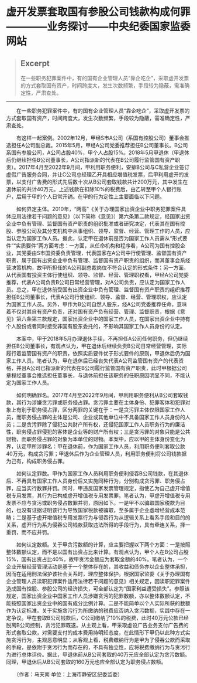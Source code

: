 
# 虚开发票套取国有参股公司钱款构成何罪————业务探讨——中央纪委国家监委网站

> ## Excerpt
> 在一些职务犯罪案件中，有的国有企业管理人员“靠企吃企”，采取虚开发票的方式套取国有资产，时间跨度大，发生次数频繁，手段较为隐蔽，需准确定性，严肃查处。

---
　　在一些职务犯罪案件中，有的国有企业管理人员“靠企吃企”，采取虚开发票的方式套取国有资产，时间跨度大，发生次数频繁，手段较为隐蔽，需准确定性，严肃查处。

　　有这样一起案例。2002年12月，甲经S市A公司（系国有控股公司）董事会推选担任A公司副总裁。2015年5月，甲经A公司党委推荐担任B公司董事长。B公司系国有参股公司，A公司占股40%，甲个人占股15%。2018年5月甲退休（甲退休后仍继续担任B公司董事长，A公司指派新的代表在B公司履行监管国有资产职责）。2017年4月至2022年9月间，甲利用职务便利，安排B公司与C私营企业签订虚假广告服务合同，并让C公司总经理乙开具相应增值税发票，后甲利用虚开的发票，以支付广告费的形式先后数十次从B公司套取钱款共计200万元，其中发生在退休前的共计40万元。上述钱款在扣除10%的税费后，由乙转至甲个人银行账户，后用于甲的个人日常开销。在甲的行为定性上主要面临以下问题。

　　如何界定主体。2010年，“两高”《关于办理国家出资企业中职务犯罪案件具体应用法律若干问题的意见》（以下简称《意见》）第六条第二款规定，经国家出资企业中负有管理、监督国有资产职责的组织批准或者研究决定，代表其在国有控股、参股公司及其分支机构中从事组织、领导、监督、经营、管理工作的人员，应当认定为国家工作人员。据此，认定甲在退休前是否为国家工作人员需从“形式要件”“实质要件”两方面考虑：一方面，从任命机构和程序看，A公司为国有控股企业，其党委由S市国资委负责管理，代表国家在A公司中行使管理、监督国有资产职责，属于国有出资企业中负有管理、监督国有资产职责的组织，而其董事会系经营决策机构，故甲所担任的A公司副总裁岗位不符合认定的形式条件；另一方面，从代表国有投资主体行使组织、领导、监督、经营、管理职权看，甲经A公司党委推荐，代表A公司负责B公司日常经营管理，对A公司负责，应认定为国家工作人员。总之，甲在退休前受国有出资企业中负有管理、监督国有资产职责的组织推荐担任B公司董事长，代表A公司行使组织、领导、监督、经营、管理职权，应认定为国家工作人员。另外，甲作为B公司自然人股东，经A公司党委推荐任命，意味着不仅对其自有资产负责，还对国有资产负有经营、管理、监督职责，根据《意见》第六条第三款规定，国家出资企业中的国家工作人员，在国家出资企业中持有个人股份或者同时接受非国有股东委托的，不影响其国家工作人员身份的认定。

　　本案中，甲于2018年5月办理退休手续，不再担任A公司任何职务，但仍继续担任B公司董事长，有观点认为，甲在退休后继续负责B公司日常经营管理，实际履行着监管国有资产的职责，依照实质要件优于形式要件的原则，甲退休后仍为国家工作人员。笔者认为，甲在退休后已经丧失代表A公司监管国有资产的代表资格，并且A公司已指派新的代表在B公司履行监管国有资产职责，此时甲根据公司章程经董事会推选担任董事长，与退休前担任该职务的任职原因明显不同，不能认定为国家工作人员。

　　如何明确罪名。2017年4月至2022年9月间，甲利用职务便利从B公司套取钱款，其行为涉嫌贪污罪或职务侵占罪。贪污罪主要在主体身份、犯罪客体和犯罪对象上有别于职务侵占罪，区分两罪的关键在于：一是贪污罪主体仅限国家工作人员，而职务侵占罪的主体是公司、企业或其他单位中不具备国家工作人员身份的人员；二是贪污罪除了侵犯公共财产所有权，还侵犯国家工作人员职务行为的廉洁性，职务侵占罪侵犯的客体是企业等的财产所有权；三是贪污罪的对象只能是公共财物，而职务侵占罪的对象为本单位的财物。本案中，应以甲的主体身份变化为界，认定甲所涉罪名：甲在退休前，作为国家工作人员，利用职务便利套取公款40万元，构成贪污罪；甲退休后作为企业管理人员，利用职务便利将公司钱款据为己有，构成职务侵占罪。

　　如何认定罪数。甲作为国家工作人员利用职务便利侵吞B公司钱款，在其退休后、不再具有国家工作人员身份后又实施同种行为，分别构成贪污罪、职务侵占罪，应当实行数罪并罚。同时，甲违反国家发票管理规定，指使乙为自己虚开增值税专用发票，其行为已构成虚开增值税专用发票罪。笔者认为，甲虚开增值税专用发票不应与贪污或职务侵占数罪并罚，原因如下。一是甲不以骗取国家税款为目的，也没有证据证明该行为导致国家税款被骗取，至多属于企业虚增经营成本范畴；二是基于虚开增值税专用发票行为与侵吞行为从逻辑关系上看系手段和目的的关系，虚开行为系为侵吞公司钱款获取违法所得的手段行为，具有牵连关系，择一重罚，而不应并罚。

　　如何认定数额。关于甲贪污数额的计算，应主要把握以下两个方面：一是按照整体数额认定，而不是以国有出资占比来计算。有观点认为，甲个人在B公司占股15%，国有出资占比40%，故甲贪污金额应为套取金额的40%。笔者认为，一个企业开展经营管理活动是基于一个整体存在的，其收益和债务亦以企业整体承担，因而在适用刑法保护该社会关系时，理应整体保护。根据国家监委《关于办理国有企业管理人员渎职犯罪案件适用法律若干问题的意见》相关规定，因渎职犯罪案件造成国有控股、参股公司的经济损失，可全部认定为“国家利益遭受损失”。参照该规定，国家出资企业中国家工作人员涉嫌贪污的犯罪数额，亦以整体数额认定，不能按照国家出资企业中的国有成分比例计算。二是不能简单以个人实际所获的数额作为认定标准。关于实施贪污行为所缴纳的税费应否纳入贪污数额，实践中存在一定争议。甲在套取B公司钱款后，C公司缴纳了10%的税费，此时40万元公款已经脱离B公司控制，贪污犯罪既遂。从主观上看，甲采取虚设广告业务支付广告费的形式套取公款，对需要支付的成本费用持明知态度，在此情形下甲仍以此种方式实施贪污行为，主观恶意明显；从客观上看，税费缴纳行为是甲为了侵吞公款而采取的手段，是依附于贪污行为而存在的，不具有独立性，应将税费缴纳行为与贪污行为进行总体评价。据此，甲退休前从B公司套取的40万元应全部认定为贪污数额。同理，甲退休后从B公司套取的160万元也应全部认定为职务侵占数额。

　　（作者：马天南 单位：上海市静安区纪委监委）
